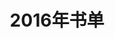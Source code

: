 ---
layout: book
title: 2016年书单
category: 阅读
keywords: 书单，2016
books: 
    - title: 1984
      status: 已读
      author: 【英】乔治·奥威尔  译 林东泰 
      publisher: 中国画报
      language: 中文
      link: http://book.douban.com/subject/6784663/
      cover: http://img3.doubanio.com/lpic/s6890938.jpg
      description: 需要反复看，经典之作
    - title: 雪国
      status: 已读
      author: 【日】川端康成 译 叶渭渠 / 唐月梅
      publisher: 南海出版公司
      language: 中文
      link: http://book.douban.com/subject/24736899/
      cover: http://img3.douban.com/lpic/s27018761.jpg
      description: 景色与人物情感刻画很细腻，但有些看不懂~
    - title: 古诗十九首与乐府诗选评
      status: 已读
      author: 曹旭
      publisher: 上海古籍出版社
      language: 中文
      link: http://book.douban.com/subject/10345332/
      cover: http://img3.doubanio.com/lpic/s8915587.jpg
      description: 南朝乐府诗很好，清丽婉转，自然质朴
    - title: 温柔的夜
      status: 已读
      author: 三毛
      publisher:  北京十月文艺出版社
      language: 中文
      link: http://book.douban.com/subject/3673672/
      cover: http://img3.douban.com/lpic/s3734480.jpg
      description: 三毛的的所遇记录
    - title: 三体全集
      status: 已读
      author: 刘慈欣
      publisher: 重庆出版社
      language: 中文
      link: http://book.douban.com/subject/6518605/
      cover: http://img3.doubanio.com/lpic/s28357056.jpg
      description: 科幻小说写得很震撼……
    - title: 岛上书店
      status: 已读
      author: 加布瑞埃拉·泽文
      publisher: 江苏凤凰文艺出版社
      language: 中文
      link: http://book.douban.com/subject/26340138/
      cover: http://img3.douban.com/lpic/s28049685.jpg
      description: 温暖的小说
    - title: 解忧杂货店
      status: 已读
      author: （日）东野圭吾 李盈春译
      publisher: 南海出版公司
      language: 中文
      link: https://book.douban.com/subject/25862578/
      cover: https://img1.doubanio.com/lpic/s27284878.jpg
      description: 有趣，有爱，我也想找浪矢杂货铺
---